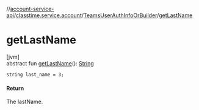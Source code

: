 //[account-service-api](../../../index.md)/[classtime.service.account](../index.md)/[TeamsUserAuthInfoOrBuilder](index.md)/[getLastName](get-last-name.md)

# getLastName

[jvm]\
abstract fun [getLastName](get-last-name.md)(): [String](https://docs.oracle.com/javase/8/docs/api/java/lang/String.html)

`string last_name = 3;`

#### Return

The lastName.
